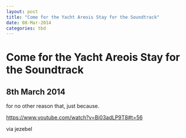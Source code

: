 ```yaml
---
layout: post
title: "Come for the Yacht Areois Stay for the Soundtrack"
date: 08-Mar-2014
categories: tbd
---
```


# Come for the Yacht Areois Stay for the Soundtrack

## 8th March 2014

for no other reason that,   just because.

 

https://www.youtube.com/watch?v=Bi03adLP9T8#t=56

 

via jezebel
